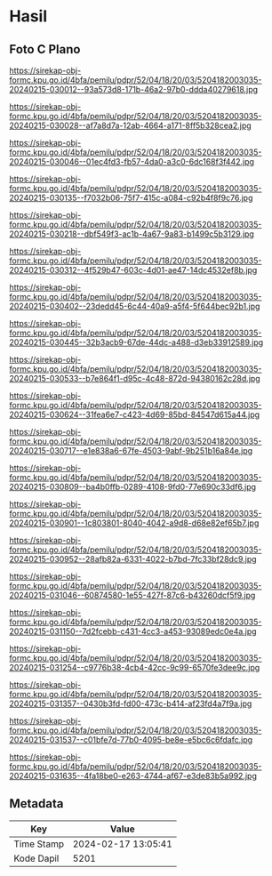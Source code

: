 # Hasil

## Foto C Plano

https://sirekap-obj-formc.kpu.go.id/4bfa/pemilu/pdpr/52/04/18/20/03/5204182003035-20240215-030012--93a573d8-171b-46a2-97b0-ddda40279618.jpg

https://sirekap-obj-formc.kpu.go.id/4bfa/pemilu/pdpr/52/04/18/20/03/5204182003035-20240215-030028--af7a8d7a-12ab-4664-a171-8ff5b328cea2.jpg

https://sirekap-obj-formc.kpu.go.id/4bfa/pemilu/pdpr/52/04/18/20/03/5204182003035-20240215-030046--01ec4fd3-fb57-4da0-a3c0-6dc168f3f442.jpg

https://sirekap-obj-formc.kpu.go.id/4bfa/pemilu/pdpr/52/04/18/20/03/5204182003035-20240215-030135--f7032b06-75f7-415c-a084-c92b4f8f9c76.jpg

https://sirekap-obj-formc.kpu.go.id/4bfa/pemilu/pdpr/52/04/18/20/03/5204182003035-20240215-030218--dbf549f3-ac1b-4a67-9a83-b1499c5b3129.jpg

https://sirekap-obj-formc.kpu.go.id/4bfa/pemilu/pdpr/52/04/18/20/03/5204182003035-20240215-030312--4f529b47-603c-4d01-ae47-14dc4532ef8b.jpg

https://sirekap-obj-formc.kpu.go.id/4bfa/pemilu/pdpr/52/04/18/20/03/5204182003035-20240215-030402--23dedd45-6c44-40a9-a5f4-5f644bec92b1.jpg

https://sirekap-obj-formc.kpu.go.id/4bfa/pemilu/pdpr/52/04/18/20/03/5204182003035-20240215-030445--32b3acb9-67de-44dc-a488-d3eb33912589.jpg

https://sirekap-obj-formc.kpu.go.id/4bfa/pemilu/pdpr/52/04/18/20/03/5204182003035-20240215-030533--b7e864f1-d95c-4c48-872d-94380162c28d.jpg

https://sirekap-obj-formc.kpu.go.id/4bfa/pemilu/pdpr/52/04/18/20/03/5204182003035-20240215-030624--31fea6e7-c423-4d69-85bd-84547d615a44.jpg

https://sirekap-obj-formc.kpu.go.id/4bfa/pemilu/pdpr/52/04/18/20/03/5204182003035-20240215-030717--e1e838a6-67fe-4503-9abf-9b251b16a84e.jpg

https://sirekap-obj-formc.kpu.go.id/4bfa/pemilu/pdpr/52/04/18/20/03/5204182003035-20240215-030809--ba4b0ffb-0289-4108-9fd0-77e690c33df6.jpg

https://sirekap-obj-formc.kpu.go.id/4bfa/pemilu/pdpr/52/04/18/20/03/5204182003035-20240215-030901--1c803801-8040-4042-a9d8-d68e82ef65b7.jpg

https://sirekap-obj-formc.kpu.go.id/4bfa/pemilu/pdpr/52/04/18/20/03/5204182003035-20240215-030952--28afb82a-6331-4022-b7bd-7fc33bf28dc9.jpg

https://sirekap-obj-formc.kpu.go.id/4bfa/pemilu/pdpr/52/04/18/20/03/5204182003035-20240215-031046--60874580-1e55-427f-87c6-b43260dcf5f9.jpg

https://sirekap-obj-formc.kpu.go.id/4bfa/pemilu/pdpr/52/04/18/20/03/5204182003035-20240215-031150--7d2fcebb-c431-4cc3-a453-93089edc0e4a.jpg

https://sirekap-obj-formc.kpu.go.id/4bfa/pemilu/pdpr/52/04/18/20/03/5204182003035-20240215-031254--c9776b38-4cb4-42cc-9c99-6570fe3dee9c.jpg

https://sirekap-obj-formc.kpu.go.id/4bfa/pemilu/pdpr/52/04/18/20/03/5204182003035-20240215-031357--0430b3fd-fd00-473c-b414-af23fd4a7f9a.jpg

https://sirekap-obj-formc.kpu.go.id/4bfa/pemilu/pdpr/52/04/18/20/03/5204182003035-20240215-031537--c01bfe7d-77b0-4095-be8e-e5bc6c6fdafc.jpg

https://sirekap-obj-formc.kpu.go.id/4bfa/pemilu/pdpr/52/04/18/20/03/5204182003035-20240215-031635--4fa18be0-e263-4744-af67-e3de83b5a992.jpg


## Metadata

| Key        | Value               |
| ---------- | ------------------- |
| Time Stamp | 2024-02-17 13:05:41 |
| Kode Dapil | 5201                |



